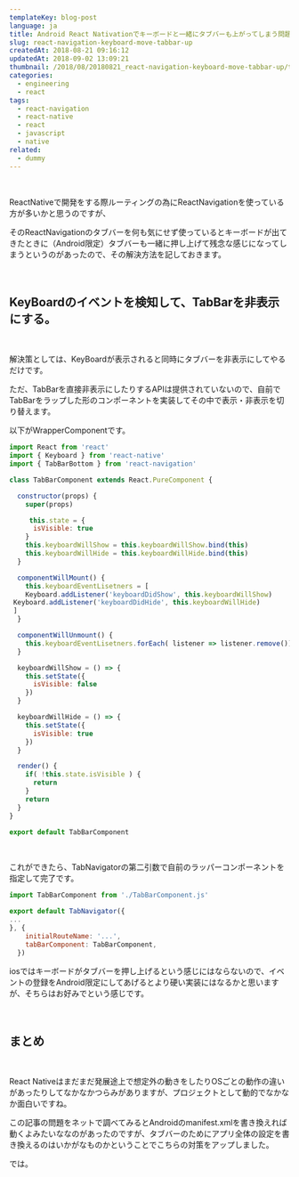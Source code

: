 ```yaml
---
templateKey: blog-post
language: ja
title: Android React Nativationでキーボードと一緒にタブバーも上がってしまう問題の対策
slug: react-navigation-keyboard-move-tabbar-up
createdAt: 2018-08-21 09:16:12
updatedAt: 2018-09-02 13:09:21
thumbnail: /2018/08/20180821_react-navigation-keyboard-move-tabbar-up/thumbnail.png
categories:
  - engineering
  - react
tags:
  - react-navigation
  - react-native
  - react
  - javascript
  - native
related:
  - dummy
---
```


&nbsp;

ReactNativeで開発をする際ルーティングの為にReactNavigationを使っている方が多いかと思うのですが、

そのReactNavigationのタブバーを何も気にせず使っているとキーボードが出てきたときに（Android限定）タブバーも一緒に押し上げて残念な感じになってしまうというのがあったので、その解決方法を記しておきます。

<div class="adsense"></div>

&nbsp;
<h2>KeyBoardのイベントを検知して、TabBarを非表示にする。</h2>
&nbsp;

解決策としては、KeyBoardが表示されると同時にタブバーを非表示にしてやるだけです。

ただ、TabBarを直接非表示にしたりするAPIは提供されていないので、自前でTabBarをラップした形のコンポーネントを実装してその中で表示・非表示を切り替えます。

以下がWrapperComponentです。
```jsx
import React from 'react'
import { Keyboard } from 'react-native'
import { TabBarBottom } from 'react-navigation'

class TabBarComponent extends React.PureComponent {

  constructor(props) {
    super(props)

     this.state = {
      isVisible: true
    }
    this.keyboardWillShow = this.keyboardWillShow.bind(this)
    this.keyboardWillHide = this.keyboardWillHide.bind(this)
  }

  componentWillMount() {
    this.keyboardEventLisetners = [
    Keyboard.addListener('keyboardDidShow', this.keyboardWillShow)
 Keyboard.addListener('keyboardDidHide', this.keyboardWillHide)
 ]
  }

  componentWillUnmount() {
    this.keyboardEventLisetners.forEach( listener => listener.remove())
  }

  keyboardWillShow = () => {
    this.setState({
      isVisible: false
    })
  }

  keyboardWillHide = () => {
    this.setState({
      isVisible: true
    })
  }

  render() {
    if( !this.state.isVisible ) {
      return
    }
    return
  }
}

export default TabBarComponent

```
&nbsp;

これができたら、TabNavigatorの第二引数で自前のラッパーコンポーネントを指定して完了です。
```jsx
import TabBarComponent from './TabBarComponent.js'

export default TabNavigator({
...
}, {
    initialRouteName: '...',
    tabBarComponent: TabBarComponent,
  })

```
iosではキーボードがタブバーを押し上げるという感じにはならないので、イベントの登録をAndroid限定にしてあげるとより硬い実装にはなるかと思いますが、そちらはお好みでという感じです。

&nbsp;
<h2>まとめ</h2>
&nbsp;

React Nativeはまだまだ発展途上で想定外の動きをしたりOSごとの動作の違いがあったりしてなかなかつらみがありますが、プロジェクトとして動的でなかなか面白いですね。

この記事の問題をネットで調べてみるとAndroidのmanifest.xmlを書き換えれば動くよみたいななのがあったのですが、タブバーのためにアプリ全体の設定を書き換えるのはいかがなものかということでこちらの対策をアップしました。

では。

